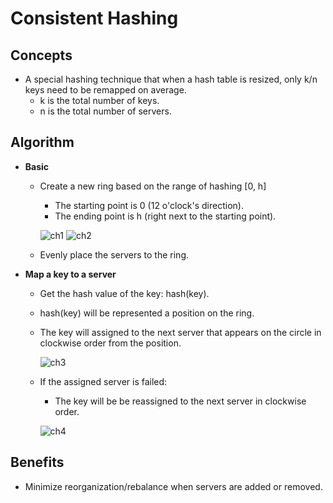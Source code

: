 # Consistent Hashing

## Concepts
- A special hashing technique that when a hash table is resized, only k/n keys need to be remapped on average.
   - k is the total number of keys.
   - n is the total number of servers.
   
## Algorithm
- **Basic**
   - Create a new ring based on the range of hashing [0, h]
      - The starting point is 0 (12 o'clock's direction).
      - The ending point is h (right next to the starting point).
     
     ![ch1](https://user-images.githubusercontent.com/8989447/117730978-8c387900-b1aa-11eb-8bd5-6eaedbc0be04.png)  ![ch2](https://user-images.githubusercontent.com/8989447/117731167-ea655c00-b1aa-11eb-9d61-f101e951ab7b.png)
   - Evenly place the servers to the ring.
   
     
     
- **Map a key to a server**
   - Get the hash value of the key: hash(key).
   - hash(key) will be represented a position on the ring.
   - The key will assigned to the next server that appears on the circle in clockwise order from the position. 
   
     ![ch3](https://user-images.githubusercontent.com/8989447/117731784-f1409e80-b1ab-11eb-8d64-ecd141276d57.png)
   - If the assigned server is failed:
      - The key will be be reassigned to the next server in clockwise order.

     ![ch4](https://user-images.githubusercontent.com/8989447/117732075-70ce6d80-b1ac-11eb-9349-f148aed9872b.png)

## Benefits
- Minimize reorganization/rebalance when servers are added or removed.
